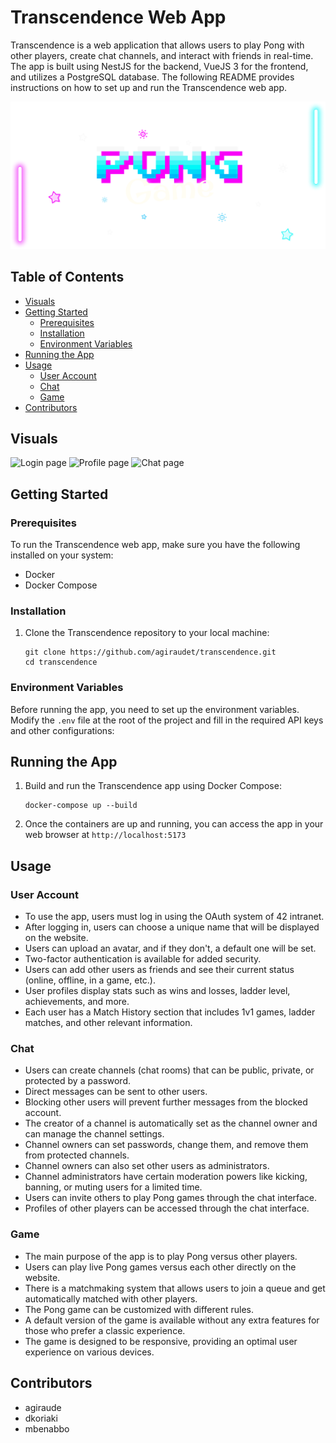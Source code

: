 # Transcendence Web App

Transcendence is a web application that allows users to play Pong with other players, create chat channels, and interact with friends in real-time. The app is built using NestJS for the backend, VueJS 3 for the frontend, and utilizes a PostgreSQL database. The following README provides instructions on how to set up and run the Transcendence web app.

![Transcendence Logo](https://github.com/agiraudet/transcendence/blob/main/vuecli/trsc-client/src/assets/images/landingPage.png)

## Table of Contents
- [Visuals](#visuals)
- [Getting Started](#getting-started)
  - [Prerequisites](#prerequisites)
  - [Installation](#installation)
  - [Environment Variables](#environment-variables)
- [Running the App](#running-the-app)
- [Usage](#usage)
  - [User Account](#user-account)
  - [Chat](#chat)
  - [Game](#game)
- [Contributors](#contributors)

## Visuals

![Login page](https://github.com/agiraudet/boidsServ/blob/main/visuals/login.png)
![Profile page](https://github.com/agiraudet/boidsServ/blob/main/visuals/profile.png)
![Chat page](https://github.com/agiraudet/boidsServ/blob/main/visuals/chat.png)

## Getting Started

### Prerequisites
To run the Transcendence web app, make sure you have the following installed on your system:
- Docker
- Docker Compose

### Installation
1. Clone the Transcendence repository to your local machine:
   ```
   git clone https://github.com/agiraudet/transcendence.git
   cd transcendence
   ```

### Environment Variables
Before running the app, you need to set up the environment variables. Modify the `.env` file at the root of the project and fill in the required API keys and other configurations:

## Running the App
1. Build and run the Transcendence app using Docker Compose:
   ```
   docker-compose up --build
   ```
2. Once the containers are up and running, you can access the app in your web browser at `http://localhost:5173`

## Usage

### User Account
- To use the app, users must log in using the OAuth system of 42 intranet.
- After logging in, users can choose a unique name that will be displayed on the website.
- Users can upload an avatar, and if they don't, a default one will be set.
- Two-factor authentication is available for added security.
- Users can add other users as friends and see their current status (online, offline, in a game, etc.).
- User profiles display stats such as wins and losses, ladder level, achievements, and more.
- Each user has a Match History section that includes 1v1 games, ladder matches, and other relevant information.

### Chat
- Users can create channels (chat rooms) that can be public, private, or protected by a password.
- Direct messages can be sent to other users.
- Blocking other users will prevent further messages from the blocked account.
- The creator of a channel is automatically set as the channel owner and can manage the channel settings.
- Channel owners can set passwords, change them, and remove them from protected channels.
- Channel owners can also set other users as administrators.
- Channel administrators have certain moderation powers like kicking, banning, or muting users for a limited time.
- Users can invite others to play Pong games through the chat interface.
- Profiles of other players can be accessed through the chat interface.

### Game
- The main purpose of the app is to play Pong versus other players.
- Users can play live Pong games versus each other directly on the website.
- There is a matchmaking system that allows users to join a queue and get automatically matched with other players.
- The Pong game can be customized with different rules.
- A default version of the game is available without any extra features for those who prefer a classic experience.
- The game is designed to be responsive, providing an optimal user experience on various devices.

## Contributors
- agiraude
- dkoriaki
- mbenabbo
